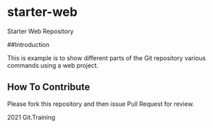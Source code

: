 # starter-web
Starter Web Repository

##Introduction

This is example is to show different parts of the Git repository various commands using a web project.

## How To Contribute

Please fork this repository and then issue Pull Request for review.

2021 Git.Training